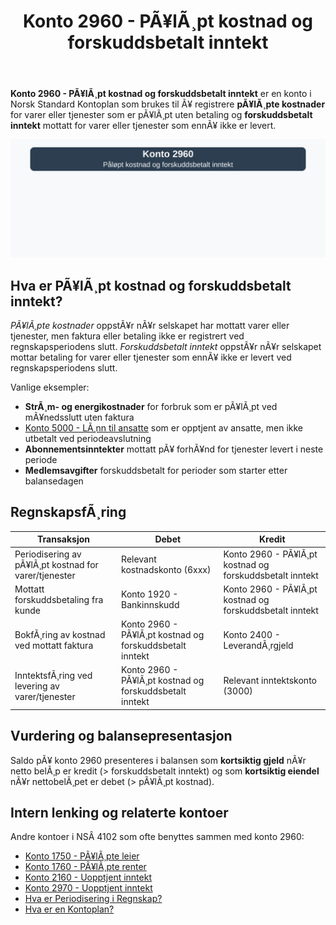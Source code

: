 ﻿---
title: "Konto 2960 - PÃ¥lÃ¸pt kostnad og forskuddsbetalt inntekt"
meta_title: "2960-palopte-kostnad-og-forskuddsbetalt-inntekt"
meta_description: '**Konto 2960 - PÃ¥lÃ¸pt kostnad og forskuddsbetalt inntekt** er en konto i Norsk Standard Kontoplan som brukes til Ã¥ registrere **pÃ¥lÃ¸pte kostnader** for var...'
slug: 2960-palopte-kostnad-og-forskuddsbetalt-inntekt
type: blog
layout: pages/single
---

**Konto 2960 - PÃ¥lÃ¸pt kostnad og forskuddsbetalt inntekt** er en konto i Norsk Standard Kontoplan som brukes til Ã¥ registrere **pÃ¥lÃ¸pte kostnader** for varer eller tjenester som er pÃ¥lÃ¸pt uten betaling og **forskuddsbetalt inntekt** mottatt for varer eller tjenester som ennÃ¥ ikke er levert.

![Illustrasjon av konto 2960 PÃ¥lÃ¸pt kostnad og forskuddsbetalt inntekt](2960-palopte-kostnad-og-forskuddsbetalt-inntekt-image.svg)

## Hva er PÃ¥lÃ¸pt kostnad og forskuddsbetalt inntekt?

*PÃ¥lÃ¸pte kostnader* oppstÃ¥r nÃ¥r selskapet har mottatt varer eller tjenester, men faktura eller betaling ikke er registrert ved regnskapsperiodens slutt.
*Forskuddsbetalt inntekt* oppstÃ¥r nÃ¥r selskapet mottar betaling for varer eller tjenester som ennÃ¥ ikke er levert ved regnskapsperiodens slutt.

Vanlige eksempler:

* **StrÃ¸m- og energikostnader** for forbruk som er pÃ¥lÃ¸pt ved mÃ¥nedsslutt uten faktura
* [Konto 5000 - LÃ¸nn til ansatte](/blogs/kontoplan/5000-lonn-til-ansatte "Konto 5000 - LÃ¸nn til ansatte") som er opptjent av ansatte, men ikke utbetalt ved periodeavslutning
* **Abonnementsinntekter** mottatt pÃ¥ forhÃ¥nd for tjenester levert i neste periode
* **Medlemsavgifter** forskuddsbetalt for perioder som starter etter balansedagen

## RegnskapsfÃ¸ring

| Transaksjon                                          | Debet                                                                      | Kredit                                                          |
|------------------------------------------------------|----------------------------------------------------------------------------|-----------------------------------------------------------------|
| Periodisering av pÃ¥lÃ¸pt kostnad for varer/tjenester  | Relevant kostnadskonto (6xxx)                                              | Konto 2960 - PÃ¥lÃ¸pt kostnad og forskuddsbetalt inntekt          |
| Mottatt forskuddsbetaling fra kunde                  | Konto 1920 - Bankinnskudd                                                  | Konto 2960 - PÃ¥lÃ¸pt kostnad og forskuddsbetalt inntekt          |
| BokfÃ¸ring av kostnad ved mottatt faktura             | Konto 2960 - PÃ¥lÃ¸pt kostnad og forskuddsbetalt inntekt                      | Konto 2400 - LeverandÃ¸rgjeld                                     |
| InntektsfÃ¸ring ved levering av varer/tjenester        | Konto 2960 - PÃ¥lÃ¸pt kostnad og forskuddsbetalt inntekt                      | Relevant inntektskonto (3000)                                   |

## Vurdering og balansepresentasjon

Saldo pÃ¥ konto 2960 presenteres i balansen som **kortsiktig gjeld** nÃ¥r netto belÃ¸p er kredit (> forskuddsbetalt inntekt) og som **kortsiktig eiendel** nÃ¥r nettobelÃ¸pet er debet (> pÃ¥lÃ¸pt kostnad).

## Intern lenking og relaterte kontoer

Andre kontoer i NSÂ 4102 som ofte benyttes sammen med konto 2960:

* [Konto 1750 - PÃ¥lÃ¸pte leier](/blogs/kontoplan/1750-palopte-leier "Konto 1750 - PÃ¥lÃ¸pte leier: RegnskapsfÃ¸ring av pÃ¥lÃ¸pte leiekostnader")
* [Konto 1760 - PÃ¥lÃ¸pte renter](/blogs/kontoplan/1760-palopte-renter "Konto 1760 - PÃ¥lÃ¸pte renter: RegnskapsfÃ¸ring av pÃ¥lÃ¸pte renteutgifter")
* [Konto 2160 - Uopptjent inntekt](/blogs/kontoplan/2160-uopptjent-inntekt "Konto 2160 - Uopptjent inntekt: RegnskapsfÃ¸ring av forskuddsinntekter")
* [Konto 2970 - Uopptjent inntekt](/blogs/kontoplan/2970-uopptjent-inntekt "Konto 2970 - Uopptjent inntekt: RegnskapsfÃ¸ring av uopptjent inntekt")
* [Hva er Periodisering i Regnskap?](/blogs/regnskap/hva-er-periodisering "Hva er Periodisering i Regnskap? Komplett Guide til periodiseringsprinsippet")
* [Hva er en Kontoplan?](/blogs/regnskap/hva-er-kontoplan "Hva er en Kontoplan? Komplett Guide til Kontoplaner i Norsk Regnskap")

